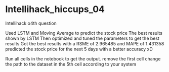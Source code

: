 # Intellihack_hiccups_04
Intellihack o4th question

Used LSTM and Moving Average to predict the stock price
The best results shown by LSTM
Then optimized and tuned the parameters to get the best results
Got the best results with a RSME of 2.965485 and MAPE of 1.431358
    predicted the stock price for the next 5 days with a better accuracy xD

Run all cells in the notebook to get the output.
    remove the first cell
    change the path to the dataset in the 5th cell according to your system




